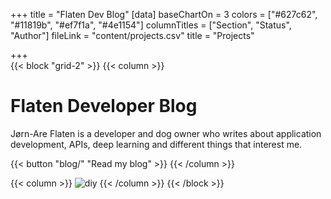 +++
title = "Flaten Dev Blog"
[data]
baseChartOn = 3
colors = ["#627c62", "#11819b", "#ef7f1a", "#4e1154"]
columnTitles = ["Section", "Status", "Author"]
fileLink = "content/projects.csv"
title = "Projects"

+++
<br>
{{< block "grid-2" >}}
{{< column >}}

# Flaten Developer Blog

Jørn-Are Flaten is a developer and dog owner who writes about application development, APIs, deep learning and different things that interest me. 

<!-- {{< tip "warning" >}}
Feel free to open a [PR](https://github.com/onweru/compose/pulls), raise an [issue](https://github.com/onweru/compose/issues/new/choose "Open a Github Issue")(s) or request new feature(s). {{< /tip >}}

{{< tip >}}
You can generate diagrams, flowcharts, and piecharts from text in a similar manner as markdown using [mermaid](./docs/compose/mermaid/).

Or, [generate graphs, charts](docs/compose/graphs-charts-tables/#show-a-pie-doughnut--bar-chart-at-once) and tables from a csv, ~~or a json~~ file.
{{< /tip >}} -->

{{< button "blog/" "Read my blog" >}}
{{< /column >}}

{{< column >}}
![diy](/images/dino2.png)
{{< /column >}}
{{< /block >}}